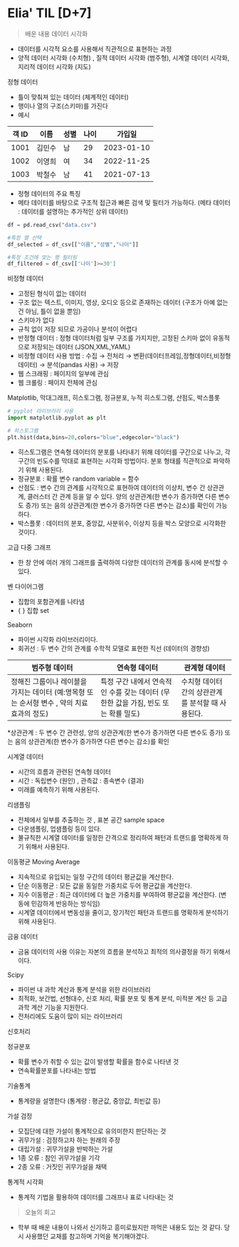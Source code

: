 Elia' TIL [D+7]
===
>배운 내용
데이터 시각화 

- 데이터를 시각적 요소를 사용해서 직관적으로 표현하는 과정
- 양적 데이터 시각화 (수치형) , 질적 데이터 시각화 (범주형), 시계열 데이터 시각화, 지리적 데이터 시각화 (지도)

정형 데이터

- 틀이 맞춰져 있는 데이터 (체계적인 데이터)
- 행이나 열의 구조(스키마)를 가진다
- 예시

| 객 ID | 이름 | 성별 | 나이 | 가입일 |
| --- | --- | --- | --- | --- |
| 1001 | 김민수 | 남 | 29 | 2023-01-10 |
| 1002 | 이영희 | 여 | 34 | 2022-11-25 |
| 1003 | 박철수 | 남 | 41 | 2021-07-13 |
- 정형 데이터의 주요 특징
- 메타 데이터를 바탕으로 구조적 접근과 빠른 검색 및 필터가 가능하다. (메타 데이터 : 데이터를 설명하는 추가적인 상위 데이터)

```python
df = pd.read_csv("data.csv")

#특정 열 선택
df_selected = df_csv[["이름","성별","나이"]]

#특정 조건에 맞는 행 필터링 
df_filtered = df_csv[['나이']>=30']
```

비정형 데이터

- 고정된 형식이 없는 데이터
- 구조 없는 텍스트, 이미지, 영상, 오디오 등으로 존재하는 데이터 (구조가 아예 없는 건 아님, 틀이 없을 뿐임)
- 스키마가 없다
- 규칙 없이 저장 되므로 가공이나 분석이 어렵다
- 반정형 데이터 : 정형 데이터처럼 일부 구조를 가지지만, 고정된 스키마 없이 유동적으로 저장되는 데이터 (JSON,XML,YAML)
- 비정형 데이터 사용 방법 : 수집 → 전처리 → 변환(데이터프레임,정형데이터,비정형데이터) → 분석(pandas 사용) → 저장
- 웹 스크래핑 : 페이지의 일부에 관심
- 웹 크롤링 : 페이지 전체에 관심

Matplotlib, 막대그래프, 히스토그램, 정규분포, 누적 히스토그램,
산점도, 박스플롯

```python
# pyplot 라이브러리 사용
import matplotlib.pyplot as plt

# 히스토그램
plt.hist(data,bins=20,colors="blue",edgecolor="black")
```

- 히스토그램은 연속형 데이터의 분포를 나타내기 위해 데이터를 구간으로 나누고, 각 구간의 빈도수를 막대로 표현하는 시각화 방법이다. 분포 형태를 직관적으로 파악하기 위해 사용된다.
- 정규분포 : 확률 변수 random variable = 함수
- 산점도 : 변수 간의 관계를 시각적으로 표현하여 데이터의 이상치, 변수 간 상관관계, 클러스터 간 관계 등을 알 수 있다. 양의 상관관계(한 변수가 증가하면 다른 변수도 증가) 또는 음의 상관관계(한 변수가 증가하면 다른 변수는 감소)를 확인이 가능하다.
- 박스플롯 : 데이터의 분포, 중앙값, 사분위수, 이상치 등을 박스 모양으로 시각화한 것이다.

고급 다중 그래프

- 한 창 안에 여러 개의 그래프를 출력하여 다양한 데이터의 관계를 동시에 분석할 수 있다.

벤 다이어그램

- 집합의 포함관계를 나타냄
- { } 집합 set

Seaborn

- 파이썬 시각화 라이브러리이다.
- 회귀선 : 두 변수 간의 관계를 수학적 모델로 표현한 직선 (데이터의 경향성)

| 범주형 데이터 | 연속형 데이터 | 관계형 데이터 |
| --- | --- | --- |
| 정해진 그룹이나 레이블을 가지는 데이터 (예:명목형 또는 순서형 변수 , 약의 치료 효과의 정도) | 특정 구간 내에서 연속적인 수를 갖는 데이터 (무한한 값을 가짐, 빈도 또는 확률 밀도) | 수치형 데이터 간의 상관관계를 분석할 때 사용된다. |

*상관관계 : 두 변수 간 관련성, 양의 상관관계(한 변수가 증가하면 다른 변수도 증가) 또는 음의 상관관계(한 변수가 증가하면 다른 변수는 감소)를 확인

시계열 데이터

- 시간의 흐름과 관련된 연속형 데이터
- 시간 : 독립변수 (원인) , 관측값 : 종속변수 (결과)
- 미래를 예측하기 위해 사용된다.

리샘플링

- 전체에서 일부를 추출하는 것 , 표본 공간 sample space
- 다운샘플링, 업샘플링 등이 있다.
- 불규칙한 시계열 데이터를 일정한 간격으로 정리하여 패턴과 트랜드를 명확하게 하기 위해서 사용된다.

이동평균 Moving Average

- 지속적으로 유입되는 일정 구간의 데이터 평균값을 계산한다.
- 단순 이동평균 : 모든 값을 동일한 가중치로 두어 평균값을 계산한다.
- 지수 이동평균 : 최근 데이터에 더 높은 가중치를 부여하여 평균값을 계산한다. (변동에 민감하게 반응하는 방식임)
- 시계열 데이터에서 변동성을 줄이고, 장기적인 패턴과 트랜드를 명확하게 분석하기 위해 사용된다.

금융 데이터 

- 금융 데이터의 사용 이유는 자본의 흐름을 분석하고 최적의 의사결정을 하기 위해서 이다.

Scipy

- 파이썬 내 과학 계산과 통계 분석을 위한 라이브러리
- 최적화, 보간법, 선형대수, 신호 처리, 확률 분포 및 통계 분석, 미적분 계산 등 고급 과학 계산 기능을 지원한다.
- 전처리에도 도움이 많이 되는 라이브러리

신호처리

정규분포

- 확률 변수가 취할 수 있는 값이 발생할 확률을 함수로 나타낸 것
- 연속확률분포를 나타내는 방법

기술통계

- 통계량을 설명한다 (통계량 : 평균값, 중앙값, 최빈값 등)

가설 검정

- 모집단에 대한 가설이 통계적으로 유의미한지 판단하는 것
- 귀무가설 : 검정하고자 하는 원래의 주장
- 대립가설 : 귀무가설을 반박하는 가설
- 1종 오류 : 참인 귀무가설을 기각
- 2종 오류 : 거짓인 귀무가설을 채택

통계적 시각화

- 통계적 기법을 활용하여 데이터를 그래프나 표로 나타내는 것

>오늘의 회고
- 학부 때 배운 내용이 나와서 신기하고 흥미로웠지만 까먹은 내용도 있는 것 같다. 당시 사용했던 교재를 참고하며 기억을 복기해야겠다.
